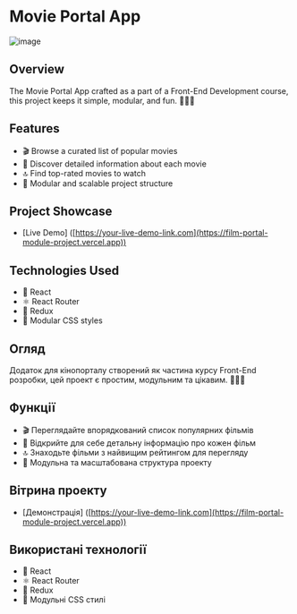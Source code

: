 # Movie Portal App

![image]([https://github.com/cos1715/JS15-React/assets/109174554/891c9fa1-f878-4b81-b7f1-7dae7b8172c7](https://github.com/TheReggie0414/Film-Portal-Module-Project-/blob/main/src/img/_91934033.png?raw=true))

## Overview

The Movie Portal App crafted as a part of a Front-End Development course, this project keeps it simple, modular, and fun.  🍿🍿🍿

## Features

- 🎬 Browse a curated list of popular movies
- 🌟 Discover detailed information about each movie
- 🔝 Find top-rated movies to watch
- 🧩 Modular and scalable project structure

## Project Showcase

- [Live Demo] ([https://your-live-demo-link.com](https://film-portal-module-project.vercel.app))

## Technologies Used

- 🚀 React
- ⚛️ React Router
- 🔄 Redux
- 🎨 Modular CSS styles

## Огляд

Додаток для кінопорталу cтворений як частина курсу Front-End розробки, цей проект є простим, модульним та цікавим.  🍿🍿🍿

## Функції

- 🎬 Переглядайте впорядкований список популярних фільмів
- 🌟 Відкрийте для себе детальну інформацію про кожен фільм
- 🔝 Знаходьте фільми з найвищим рейтингом для перегляду
- 🧩 Модульна та масштабована структура проекту

## Вітрина проекту

- [Демонстрація] ([https://your-live-demo-link.com](https://film-portal-module-project.vercel.app))

## Використані технології

- 🚀 React
- ⚛️ React Router
- 🔄 Redux
- 🎨 Модульні CSS стилі
